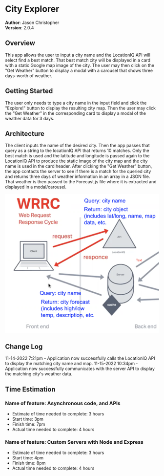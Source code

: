# City Explorer

**Author**: Jason Christopher  
**Version**: 2.0.4

## Overview

This app allows the user to input a city name and the LocationIQ API will select find a best match. That best match city will be displayed in a card with a static Google map image of the city. The user may then click on the "Get Weather" button to display a modal with a carousel that shows three days-worth of weather.

## Getting Started

The user only needs to type a city name in the input field and click the "Explore!" button to display the resulting city map. Then the user may click the "Get Weather" in the corresponding card to display a modal of the weather data for 3 days.

## Architecture

The client inputs the name of the desired city. Then the app passes that query as a string to the locationIQ API that returns 10 matches. Only the best match is used and the latitude and longitude is passed again to the LocationIQ API to produce the static image of the city map and the city name is used in the card header. After clicking the "Get Weather" button, the app contacts the server to see if there is a match for the queried city and returns three days of weather information in an array in a JSON file. That weather is then passed to the Forecast.js file where it is extracted and displayed in a modal/carousel.

![WRRC](./public/images/WRRC-Lab7.png)

## Change Log

11-14-2022 7:21pm - Application now successfully calls the LocationIQ API to display the matching city name and map.
11-15-2022 10:34pm - Application now successfully communicates with the server API to display the matching city's weather data.

## Time Estimation

### Name of feature: Asynchronous code, and APIs

* Estimate of time needed to complete: 3 hours
* Start time: 3pm
* Finish time: 7pm
* Actual time needed to complete: 4 hours

### Name of feature: Custom Servers with Node and Express

* Estimate of time needed to complete: 3 hours
* Start time: 4pm
* Finish time: 8pm
* Actual time needed to complete: 4 hours
